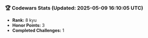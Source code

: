 ### 🏆 Codewars Stats (Updated: 2025-05-09 16:10:05 UTC)

- **Rank:** 8 kyu
- **Honor Points:** 3
- **Completed Challenges:** 1
